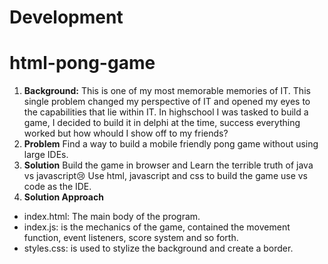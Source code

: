 # Development
# html-pong-game
1. **Background:**
This is one of my most memorable memories of IT. This single problem changed my perspective of IT and opened my eyes to the capabilities that lie within IT. In highschool I was tasked to build a game, I decided to build it in delphi at the time, success everything worked but how whould I show off to my friends?
2. **Problem**
Find a way to build a mobile friendly pong game without using large IDEs.
3. **Solution**
Build the game in browser and Learn the terrible truth of java vs javascript😢
Use html, javascript and css to build the game use vs code as the IDE.
4. **Solution Approach**
- index.html: The main body of the program.
- index.js: is the mechanics of the game, contained the movement function, event listeners, score system and so forth.
- styles.css: is used to stylize the background and create a border.